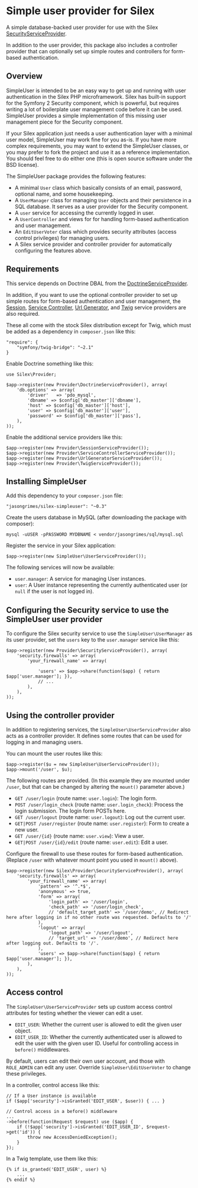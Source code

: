 Simple user provider for Silex
==============================

A simple database-backed user provider for use with the Silex [SecurityServiceProvider](http://silex.sensiolabs.org/doc/providers/security.html).

In addition to the user provider, this package also includes a controller provider that can optionally set up simple routes and controllers for form-based authentication.

Overview
--------

SimpleUser is intended to be an easy way to get up and running with user authentication in the Silex PHP microframework.
Silex has built-in support for the Symfony 2 Security component, which is powerful,
but requires writing a lot of boilerplate user management code before it can be used.
SimpleUser provides a simple implementation of this missing user management piece for the Security component.

If your Silex application just needs a user authentication layer with a minimal user model,
SimpleUser may work fine for you as-is.
If you have more complex requirements, you may want to extend the SimpleUser classes,
or you may prefer to fork the project and use it as a reference implementation.
You should feel free to do either one (this is open source software under the BSD license).

The SimpleUser package provides the following features:

* A minimal `User` class which basically consists of an email, password, optional name, and some housekeeping.
* A `UserManager` class for managing `User` objects and their persistence in a SQL database. It serves as a user provider for the Security component.
* A `user` service for accessing the currently logged in user.
* A `UserController` and views for for handling form-based authentication and user management.
* An `EditUserVoter` class which provides security attributes (access control privileges) for managing users.
* A Silex service provider and controller provider for automatically configuring the features above.

Requirements
------------

This service depends on Doctrine DBAL from the [DoctrineServiceProvider](http://silex.sensiolabs.org/doc/providers/doctrine.html).

In addition, if you want to use the optional controller provider to set up simple routes for form-based authentication and user management,
the [Session](http://silex.sensiolabs.org/doc/providers/session.html),
[Service Controller](http://silex.sensiolabs.org/doc/providers/service_controller.html),
[Url Generator](http://silex.sensiolabs.org/doc/providers/url_generator.html),
and [Twig](http://silex.sensiolabs.org/doc/providers/twig.html) service providers are also required.

These all come with the stock Silex distribution except for Twig, which must be added as a dependency in `composer.json` like this:

    "require": {
        "symfony/twig-bridge": "~2.1"
    }

Enable Doctrine something like this:

    use Silex\Provider;

    $app->register(new Provider\DoctrineServiceProvider(), array(
        'db.options' => array(
            'driver'   => 'pdo_mysql',
            'dbname' => $config['db_master']['dbname'],
            'host' => $config['db_master']['host'],
            'user' => $config['db_master']['user'],
            'password' => $config['db_master']['pass'],
        ),
    ));

Enable the additional service providers like this:

    $app->register(new Provider\SessionServiceProvider()); 
    $app->register(new Provider\ServiceControllerServiceProvider()); 
    $app->register(new Provider\UrlGeneratorServiceProvider()); 
    $app->register(new Provider\TwigServiceProvider());

Installing SimpleUser
---------------------

Add this dependency to your `composer.json` file:

    "jasongrimes/silex-simpleuser": "~0.3"

Create the users database in MySQL (after downloading the package with composer):

    mysql -uUSER -pPASSWORD MYDBNAME < vendor/jasongrimes/sql/mysql.sql

Register the service in your Silex application:

    $app->register(new SimpleUser\UserServiceProvider());

The following services will now be available:

* `user.manager`: A service for managing User instances.
* `user`: A User instance representing the currently authenticated user (or `null` if the user is not logged in).

Configuring the Security service to use the SimpleUser user provider
--------------------------------------------------------------------

To configure the Silex security service to use the `SimpleUser\UserManager` as its user provider, 
set the `users` key to the `user.manager` service like this:

    $app->register(new Provider\SecurityServiceProvider(), array(
        'security.firewalls' => array(
            'your_firewall_name' => array(

                'users' => $app->share(function($app) { return $app['user.manager']; }),
                // ...
            ),
        ),
    ));

Using the controller provider
-----------------------------

In addition to registering services, the `SimpleUser\UserServiceProvider` also acts as a controller provider. 
It defines some routes that can be used for logging in and managing users.

You can mount the user routes like this:

    $app->register($u = new SimpleUser\UserServiceProvider());
    $app->mount('/user', $u);

The following routes are provided. (In this example they are mounted under `/user`, but that can be changed by altering the `mount()` parameter above.)

* `GET /user/login` (route name: `user.login`): The login form.
* `POST /user/login_check` (route name: `user.login_check`): Process the login submission. The login form POSTs here.
* `GET /user/logout` (route name: `user.logout`): Log out the current user.
* `GET|POST /user/register` (route name: `user.register`): Form to create a new user.
* `GET /user/{id}` (route name: `user.view`): View a user.
* `GET|POST /user/{id}/edit` (route name: `user.edit`): Edit a user.

Configure the firewall to use these routes for form-based authentication. (Replace `/user` with whatever mount point you used in `mount()` above).

    $app->register(new Silex\Provider\SecurityServiceProvider(), array(
        'security.firewalls' => array(
            'your_firewall_name' => array(
                'pattern' => '^.*$',
                'anonymous' => true,
                'form' => array(
                    'login_path' => '/user/login',
                    'check_path' => '/user/login_check',
                    // 'default_target_path' => '/user/demo', // Redirect here after logging in if no other route was requested. Defaults to '/'
                ),
                'logout' => array(
                    'logout_path' => '/user/logout',
                    // 'target_url' => '/user/demo', // Redirect here after logging out. Defaults to '/'.
                ),
                'users' => $app->share(function($app) { return $app['user.manager']; }),
            ),
        ),
    ));

Access control
--------------

The `SimpleUser\UserServiceProvider` sets up custom access control attributes for testing whether the viewer can edit a user.

* `EDIT_USER`: Whether the current user is allowed to edit the given user object.
* `EDIT_USER_ID`: Whether the currently authenticated user is allowed to edit the user with the given user ID. Useful for controlling access in `before()` middlewares.

By default, users can edit their own user account, and those with `ROLE_ADMIN` can edit any user.
Override `SimpleUser\EditUserVoter` to change these privileges.

In a controller, control access like this:

    // If a User instance is available
    if ($app['security']->isGranted('EDIT_USER', $user)) { ... }

    // Control access in a before() middleware
    ...
    ->before(function(Request $request) use ($app) {
        if (!$app['security']->isGranted('EDIT_USER_ID', $request->get('id')) { 
            throw new AccessDeniedException();
        }
    });

In a Twig template, use them like this:

    {% if is_granted('EDIT_USER', user) %}
        ...
    {% endif %}

